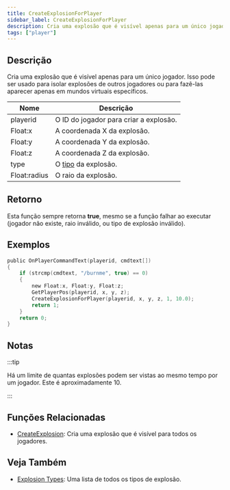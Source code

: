 ```yaml
---
title: CreateExplosionForPlayer
sidebar_label: CreateExplosionForPlayer
description: Cria uma explosão que é visível apenas para um único jogador.
tags: ["player"]
---
```


## Descrição

Cria uma explosão que é visível apenas para um único jogador. Isso pode ser usado para isolar explosões de outros jogadores ou para fazê-las aparecer apenas em mundos virtuais específicos.

| Nome         | Descrição                                                |
| ------------ | -------------------------------------------------------- |
| playerid     | O ID do jogador para criar a explosão.                  |
| Float:x      | A coordenada X da explosão.                             |
| Float:y      | A coordenada Y da explosão.                             |
| Float:z      | A coordenada Z da explosão.                             |
| type         | O [tipo](../resources/explosionlist) da explosão.       |
| Float:radius | O raio da explosão.                                     |

## Retorno

Esta função sempre retorna **true**, mesmo se a função falhar ao executar (jogador não existe, raio inválido, ou tipo de explosão inválido).

## Exemplos

```c
public OnPlayerCommandText(playerid, cmdtext[])
{
    if (strcmp(cmdtext, "/burnme", true) == 0)
    {
        new Float:x, Float:y, Float:z;
        GetPlayerPos(playerid, x, y, z);
        CreateExplosionForPlayer(playerid, x, y, z, 1, 10.0);
        return 1;
    }
    return 0;
}
```

## Notas

:::tip

Há um limite de quantas explosões podem ser vistas ao mesmo tempo por um jogador. Este é aproximadamente 10.

:::

## Funções Relacionadas

- [CreateExplosion](CreateExplosion): Cria uma explosão que é visível para todos os jogadores.

## Veja Também

- [Explosion Types](../resources/explosionlist): Uma lista de todos os tipos de explosão.